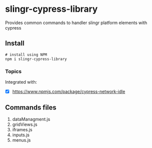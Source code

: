 # slingr-cypress-library

Provides common commands to handler slingr platform elements with cypress

## Install

```
# install using NPM
npm i slingr-cypress-library
```

### Topics

Integrated with:
- [x] https://www.npmjs.com/package/cypress-network-idle 

## Commands files

1. dataManagment.js
2. gridViews.js
3. iframes.js
4. inputs.js
5. menus.js
